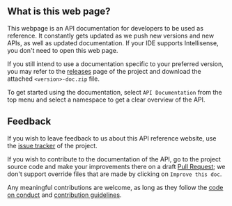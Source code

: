 ## What is this web page?
 
This webpage is an API documentation for developers to be used as reference. It constantly gets updated as we push new versions and new APIs, as well as updated documentation. If your IDE supports Intellisense, you don't need to open this web page.

If you still intend to use a documentation specific to your preferred version, you may refer to the [releases](https://gitlab.com/aptivi/main/BassBoom/-/releases) page of the project and download the attached `<version>-doc.zip` file.

To get started using the documentation, select `API Documentation` from the top menu and select a namespace to get a clear overview of the API.

## Feedback

If you wish to leave feedback to us about this API reference website, use the [issue tracker](https://gitlab.com/aptivi/main/BassBoom/-/issues) of the project.

If you wish to contribute to the documentation of the API, go to the project source code and make your improvements there on a draft [Pull Request](https://gitlab.com/aptivi/main/BassBoom/-/merge_requests); we don't support override files that are made by clicking on `Improve this doc`.

Any meaningful contributions are welcome, as long as they follow the [code on conduct](https://gitlab.com/aptivi/main/BassBoom/blob/main/CODE_OF_CONDUCT.md) and [contribution guidelines](https://gitlab.com/aptivi/main/BassBoom/blob/main/CONTRIBUTING.md).
